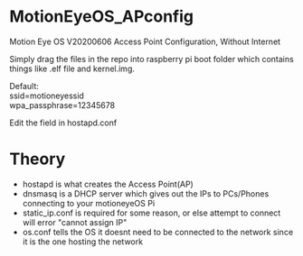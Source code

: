 # MotionEyeOS_APconfig
Motion Eye OS V20200606 Access Point Configuration, Without Internet  

Simply drag the files in the repo into raspberry pi boot folder which contains things like .elf file and kernel.img.  

Default:  
ssid=motioneyessid  
wpa_passphrase=12345678

Edit the field in hostapd.conf  

# Theory  

* hostapd is what creates the Access Point(AP)
* dnsmasq is a DHCP server which gives out the IPs to PCs/Phones connecting to your motioneyeOS Pi
* static_ip.conf is required for some reason, or else attempt to connect will error "cannot assign IP"
* os.conf tells the OS it doesnt need to be connected to the network since it is the one hosting the network
